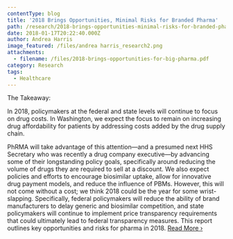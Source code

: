 ```yaml
---
contentType: blog
title: '2018 Brings Opportunities, Minimal Risks for Branded Pharma'
path: /research/2018-brings-opportunities-minimal-risks-for-branded-pharma/
date: 2018-01-17T20:22:40.000Z
author: Andrea Harris
image_featured: /files/andrea harris_research2.png
attachments:
  - filename: /files/2018-brings-opportunities-for-big-pharma.pdf
category: Research
tags:
  - Healthcare
---
```

The Takeaway:

In 2018, policymakers at the federal and state levels will continue to focus on drug costs. In Washington, we expect the focus to remain on increasing drug affordability for patients by addressing costs added by the drug supply chain. 

PhRMA will take advantage of this attention—and a presumed next HHS Secretary who was recently a drug company executive—by advancing some of their longstanding policy goals, specifically around reducing the volume of drugs they are required to sell at a discount. We also expect policies and efforts to encourage biosimilar uptake, allow for innovative drug payment models, and reduce the influence of PBMs. However, this will not come without a cost; we think 2018 could be the year for some wrist-slapping. Specifically, federal policymakers will reduce the ability of brand manufacturers to delay generic and biosimilar competition, and state policymakers will continue to implement price transparency requirements that could ultimately lead to federal transparency measures. This report outlines key opportunities and risks for pharma in 2018. <a href="/files/2018-brings-opportunities-for-big-pharma.pdf" target="_blank">Read More ›</a>

